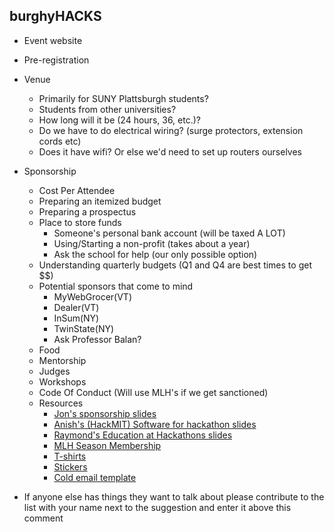 ## burghyHACKS
* Event website
* Pre-registration
* Venue
   * Primarily for SUNY Plattsburgh students?
   * Students from other universities?
   * How long will it be (24 hours, 36, etc.)?
   * Do we have to do electrical wiring? (surge protectors, extension cords etc)
   * Does it have wifi? Or else we'd need to set up routers ourselves
* Sponsorship
   * Cost Per Attendee
   * Preparing an itemized budget
   * Preparing a prospectus
   * Place to store funds
      * Someone's personal bank account (will be taxed A LOT)
      * Using/Starting a non-profit (takes about a year)
      * Ask the school for help (our only possible option)
   * Understanding quarterly budgets (Q1 and Q4 are best times to get $$)
   * Potential sponsors that come to mind
      * MyWebGrocer(VT)
      * Dealer(VT)
      * InSum(NY)
      * TwinState(NY)
      * Ask Professor Balan?
   * Food
   * Mentorship
   * Judges
   * Workshops
   * Code Of Conduct (Will use MLH's if we get sanctioned)
   * Resources
      * [Jon's sponsorship slides](https://www.slideshare.net/JonMarkGo/mlh-hackcon-iv-hackathon-sponsorship-101-workshop)
      * [Anish's (HackMIT) Software for hackathon slides](https://docs.google.com/presentation/d/1PBcHSXYEPOphFGQ6-qMfnSGD6VVLSR-LKn7qQzgdjyQ/edit#slide=id.p)
      * [Raymond's Education at Hackathons slides](http://www.raymondxu.io/hackcon16.pdf)
      * [MLH Season Membership](https://mlh.io/event-membership)
      * [T-shirts](https://undergroundshirts.com/)
      * [Stickers](https://www.stickermule.com/)
      * [Cold email template](https://docs.google.com/document/d/1BVFXhjt4--PY89iZw7m_9_J69QTdXnth5QqYaB7UC5Y/edit)
        
* If anyone else has things they want to talk about please contribute to the list with your name next to the suggestion and enter it above this comment

